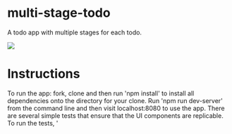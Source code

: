 # multi-stage-todo

A todo app with multiple stages for each todo.

![](https://cl.ly/23371D253L2G/Screen%20Recording%202018-05-07%20at%2009.21%20AM.gif)

# Instructions

To run the app: fork, clone and then run 'npm install' to install all dependencies onto the directory for your clone.
Run 'npm run dev-server' from the command line and then visit localhost:8080 to use the app.
There are several simple tests that ensure that the UI components are replicable. To run the tests, '

